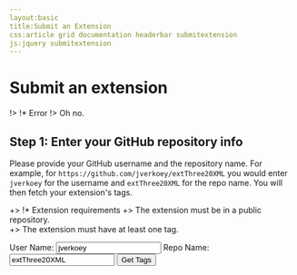 ```yaml
---
layout:basic
title:Submit an Extension
css:article grid documentation headerbar submitextension
js:jquery submitextension
---
```


<div id="content">
<div class="fixed-width" markdown="1">

Submit an extension
===================

<? if (isset($error_message)) { ?>

!> !* Error
!> Oh no. <?= $error_message ?>
  
<? } ?>

Step 1: Enter your GitHub repository info
-----------------------------------------

Please provide your GitHub username and the repository name. For example,
for `https://github.com/jverkoey/extThree20XML` you would enter `jverkoey` for the username and
`extThree20XML` for the repo name. You will then fetch your extension's tags.

+> !* Extension requirements
+> The extension must be in a public repository.    
+> The extension must have at least one tag.

<form action="/extensions/submit" method="POST" id="submitextension">
  <label for="username">User Name: <input id="username" name="username" type="text" value="jverkoey" /></label>
  <label for="reponame">Repo Name: <input id="reponame" name="reponame" type="text" value="extThree20XML" /></label>
  <input type="submit" value="Get Tags" />
</form>

<div id="step2" class="repoinfo"></div>
<div id="step3"></div>

</div> <!-- .fixed-width -->
</div> <!-- #content -->
